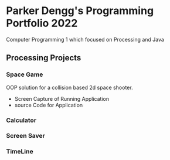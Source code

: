 # Parker Dengg's Programming Portfolio 2022
Computer Programming 1 which focused on Processing and Java

## Processing Projects

### Space Game
OOP solution for a collision based 2d space shooter.
* Screen Capture of Running Application
* source Code for Application

### Calculator

### Screen Saver

### TimeLine
